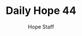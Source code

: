 ---
image: /assets/img/daily-hope-default-artwork.png
title: Daily Hope 44
number: 44
categories:
  - Daily Hope
author: Hope Staff
notes: Daily Hope 44
embed: >-
  <iframe src="https://open.spotify.com/embed/episode/5oaIu6A2aLKR4AmkIBCAYI?utm_source=generator" width="400px" height="102px" frameborder=“0" scrolling=“no”></iframe>
---